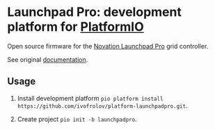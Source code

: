 # Launchpad Pro: development platform for [PlatformIO](https://platformio.org/)

Open source firmware for the [Novation Launchpad Pro](https://novationmusic.com/launch/launchpad-pro) grid controller.

See original [documentation](https://github.com/dvhdr/launchpad-pro).


## Usage

1. Install development platform
`pio platform install https://github.com/ivofrolov/platform-launchpadpro.git`.

2. Create project
`pio init -b launchpadpro`.
